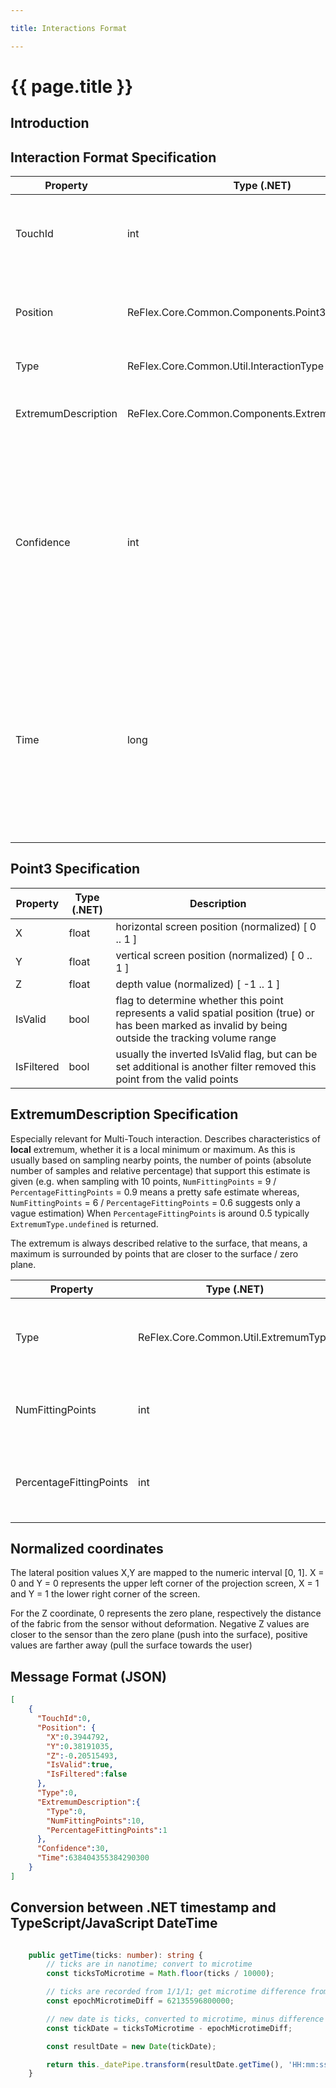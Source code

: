```yaml
---

title: Interactions Format

---
```


# {{ page.title }}

## Introduction

## Interaction Format Specification

| Property            | Type (.NET)                                       | Description                                                                                                                                                    |
| ------------------- | ------------------------------------------------- | -------------------------------------------------------------------------------------------------------------------------------------------------------------- |
| TouchId             | int                                               | unique identifier to map position to finger, e.g. to detect gestures                                                                                           |
| Position            | ReFlex.Core.Common.Components.Point3              | Position in normalized coordinates, plus flags for filter / validity                                                                                           |
| Type                | ReFlex.Core.Common.Util.InteractionType           | 0: None, 1: Push, 2: Pull                                                                                                                                      |
| ExtremumDescription | ReFlex.Core.Common.Components.ExtremumDescription | Description of the type of the detected Extremum                                                                                                               |
| Confidence          | int                                               | longest period of frames which this touch has been observed without interruption. If a touchpoint gets lost, this is decremented each frame                    |
| Time                | long                                              | .NET Timestamp for the frame capture (number of 100-nanosecond intervals that have elapsed since 12:00:00 midnight, January 1, 0001 in the Gregorian calendar) |

## Point3 Specification

| Property                | Type (.NET) | Description                                                  |
| ----------------------- | ----------- | ------------------------------------------------------------ |
| X                       | float       | horizontal screen position (normalized) [ 0 .. 1 ]                  |
| Y                       | float       | vertical screen position (normalized) [ 0 .. 1 ]                  |
| Z                       | float       | depth value (normalized) [ -1 .. 1 ]                  |
| IsValid        | bool         | flag to determine whether this point represents a valid spatial position (true) or has been marked as invalid by being outside the tracking volume range        |
| IsFiltered | bool         | usually the inverted IsValid flag, but can be set additional is another filter removed this point from the valid points  |

## ExtremumDescription Specification

Especially relevant for Multi-Touch interaction. Describes characteristics of **local** extremum, whether it is a local minimum or maximum. As this is usually based on sampling nearby points, the number of points (absolute number of samples and relative percentage) that support this estimate is given (e.g. when sampling with 10 points, `NumFittingPoints` = 9 / `PercentageFittingPoints` = 0.9 means a pretty safe estimate whereas, `NumFittingPoints` = 6 / `PercentageFittingPoints` = 0.6 suggests only a vague estimation)
When `PercentageFittingPoints` is around 0.5 typically `ExtremumType.undefined` is returned.

The extremum is always described relative to the surface, that means, a maximum is surrounded by points that are closer to the surface / zero plane.  

| Property                | Type (.NET)                          | Description                                                  |
| ----------------------- | ------------------------------------ | ------------------------------------------------------------ |
| Type                    | ReFlex.Core.Common.Util.ExtremumType | 0: Minimum, 1: Maximum, 2: Undefined                         |
| NumFittingPoints        | int                                  | absolute number of samples that fit into estimation          |
| PercentageFittingPoints | int                                  | relative number of samples that fit into estimation [0 .. 1] |

## Normalized coordinates

The lateral position values X,Y are mapped to the numeric interval [0, 1]. X = 0 and Y = 0 represents the upper left corner of the projection screen, X = 1 and Y = 1 the lower right corner of the screen.

For the Z coordinate, 0 represents the zero plane, respectively the distance of the fabric from the sensor without deformation. Negative Z values are closer to the sensor than the zero plane (push into the surface), positive values are farther away (pull the surface towards the user)

## Message Format (JSON)

``` JSON
[
    {
      "TouchId":0,
      "Position": {
        "X":0.3944792,
        "Y":0.38191035,
        "Z":-0.20515493,
        "IsValid":true,
        "IsFiltered":false
      },
      "Type":0,
      "ExtremumDescription":{
        "Type":0,
        "NumFittingPoints":10,
        "PercentageFittingPoints":1
      },
      "Confidence":30,
      "Time":638404355384290300
    }
]

```

## Conversion between .NET timestamp and TypeScript/JavaScript DateTime 

``` TypeScript

    public getTime(ticks: number): string {
        // ticks are in nanotime; convert to microtime
        const ticksToMicrotime = Math.floor(ticks / 10000);

        // ticks are recorded from 1/1/1; get microtime difference from 1/1/1 to 1/1/1970
        const epochMicrotimeDiff = 62135596800000;

        // new date is ticks, converted to microtime, minus difference from epoch microtime
        const tickDate = ticksToMicrotime - epochMicrotimeDiff;

        const resultDate = new Date(tickDate);

        return this._datePipe.transform(resultDate.getTime(), 'HH:mm:ss.SSS') as string;
    }

```
